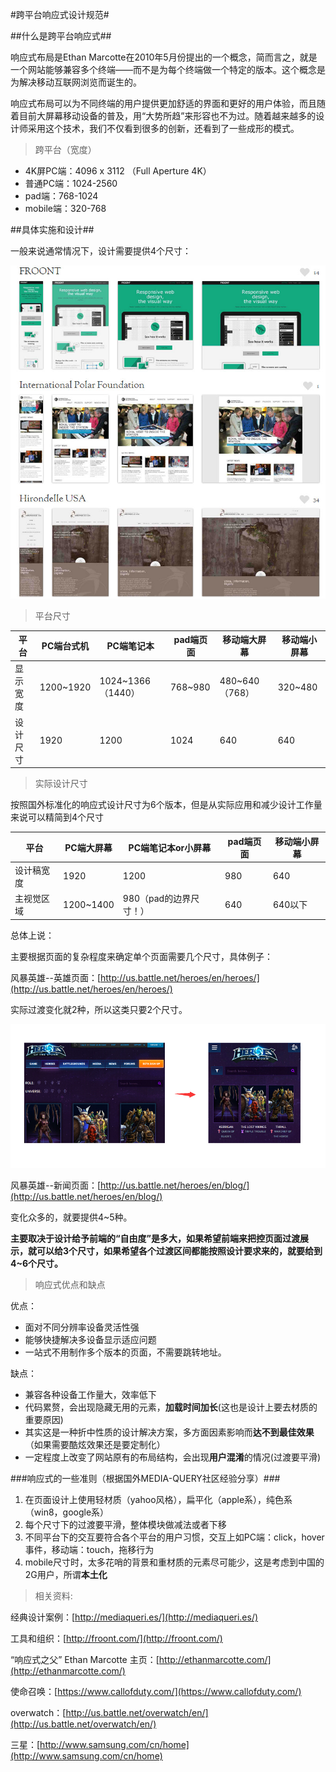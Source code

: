 #跨平台响应式设计规范#

##什么是跨平台响应式##

响应式布局是Ethan Marcotte在2010年5月份提出的一个概念，简而言之，就是一个网站能够兼容多个终端——而不是为每个终端做一个特定的版本。这个概念是为解决移动互联网浏览而诞生的。


响应式布局可以为不同终端的用户提供更加舒适的界面和更好的用户体验，而且随着目前大屏幕移动设备的普及，用“大势所趋”来形容也不为过。随着越来越多的设计师采用这个技术，我们不仅看到很多的创新，还看到了一些成形的模式。

> 跨平台（宽度）

- 4K屏PC端：4096 x 3112 （Full Aperture 4K）
- 普通PC端：1024-2560
- pad端：768-1024
- mobile端：320-768

##具体实施和设计##

一般来说通常情况下，设计需要提供4个尺寸：

![](https://raw.githubusercontent.com/jv-fe/jv-fe.github.com/master/JV/JVC/media-query-standard/media-query.jpg)

> 平台尺寸



平台 | PC端台式机 | PC端笔记本 | pad端页面 | 移动端大屏幕 | 移动端小屏幕
--- | --- | --- | --- | --- | ---
显示宽度 | 1200~1920 | 1024~1366（1440） | 768~980 | 480~640（768） | 320~480
设计尺寸 | 1920 | 1200 | 1024 | 640 | 640

> 实际设计尺寸

按照国外标准化的响应式设计尺寸为6个版本，但是从实际应用和减少设计工作量来说可以精简到4个尺寸


平台 | PC端大屏幕 | PC端笔记本or小屏幕 | pad端页面  | 移动端小屏幕
--- | --- | --- | --- | ---
设计稿宽度 | 1920 | 1200 | 980 | 640
主视觉区域 | 1200~1400 | 980（pad的边界尺寸！） | 640 | 640以下


总体上说：

主要根据页面的复杂程度来确定单个页面需要几个尺寸，具体例子：

风暴英雄--英雄页面：[http://us.battle.net/heroes/en/heroes/](http://us.battle.net/heroes/en/heroes/)

实际过渡变化就2种，所以这类只要2个尺寸。

![](https://raw.githubusercontent.com/jv-fe/jv-fe.github.com/master/JV/JVC/media-query-standard/heroes.jpg)

风暴英雄--新闻页面：[http://us.battle.net/heroes/en/blog/](http://us.battle.net/heroes/en/blog/)

变化众多的，就要提供4~5种。


**主要取决于设计给予前端的“自由度”是多大，如果希望前端来把控页面过渡展示，就可以给3个尺寸，如果希望各个过渡区间都能按照设计要求来的，就要给到4~6个尺寸。**


> 响应式优点和缺点

优点：
- 面对不同分辨率设备灵活性强
- 能够快捷解决多设备显示适应问题
- 一站式不用制作多个版本的页面，不需要跳转地址。

缺点：
- 兼容各种设备工作量大，效率低下
- 代码累赘，会出现隐藏无用的元素，**加载时间加长**(这也是设计上要去材质的重要原因)
- 其实这是一种折中性质的设计解决方案，多方面因素影响而**达不到最佳效果**（如果需要酷炫效果还是要定制化）
- 一定程度上改变了网站原有的布局结构，会出现**用户混淆**的情况(过渡要平滑)


###响应式的一些准则（根据国外MEDIA-QUERY社区经验分享）###

1. 在页面设计上使用轻材质（yahoo风格），扁平化（apple系），纯色系（win8，google系）
2. 每个尺寸下的过渡要平滑，整体模块做减法或者下移
3. 不同平台下的交互要符合各个平台的用户习惯，交互上如PC端：click，hover事件，移动端：touch，拖移行为
4. mobile尺寸时，太多花哨的背景和重材质的元素尽可能少，这是考虑到中国的2G用户，所谓**本土化**



> 相关资料:

经典设计案例：[http://mediaqueri.es/](http://mediaqueri.es/)

工具和组织：[http://froont.com/](http://froont.com/)

“响应式之父” Ethan Marcotte 主页：[http://ethanmarcotte.com/](http://ethanmarcotte.com/)

使命召唤：[https://www.callofduty.com/](https://www.callofduty.com/)

overwatch：[http://us.battle.net/overwatch/en/](http://us.battle.net/overwatch/en/)

三星：[http://www.samsung.com/cn/home](http://www.samsung.com/cn/home)